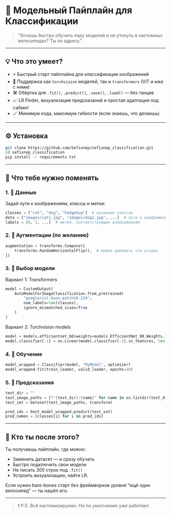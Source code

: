 # 🚀 Модельный Пайплайн для Классификации

> "Хочешь быстро обучить пару моделей и не утонуть в кастомных велосипедах? Ты по адресу."

---

## 💡 Что это умеет?

- ⚡ Быстрый старт пайплайна для классификации изображений
- 🧠 Поддержка как `torchvision` моделей, так и `transformers` (ViT и иже с ними)
- 🛠️ Обёртка для `.fit()`, `.predict()`, `.save()`, `.load()` — без танцев
- 📈 LR Finder, визуализация предсказаний и простая адаптация под сабмит
- 🪄 Минимум кода, максимум гибкости (если знаешь, что делаешь)

---

## ⚙️ Установка

```bash
git clone https://github.com/Sefixnep/sefixnep_classification.git
cd sefixnep_classification
pip install -r requirements.txt
```

---

## 🔧 Что тебе нужно поменять

### 1. 📁 Данные

Задай пути к изображениям, классы и метки:

```python
classes = ["cat", "dog", "hedgehog"]  # название классов
data = ["images/cat1.jpg", "images/dog2.jpg", ...]  # пути к изображениям
labels = [0, 1, ...]  # метки, соответствующие изображениям
```

### 2. 🎨 Аугментации (по желанию)

```python
augmentation = transforms.Compose([
    transforms.RandomHorizontalFlip(),  # можно добавить что угодно
])
```

### 3. 🧠 Выбор модели

Вариант 1: Transformers

```python
model = CustomOutput(
    AutoModelForImageClassification.from_pretrained(
        "google/vit-base-patch16-224",
        num_labels=len(classes),
        ignore_mismatched_sizes=True
    )
)
```

Вариант 2: Torchvision models

```python
model = models.efficientnet_b0(weights=models.EfficientNet_B0_Weights.IMAGENET1K_V1)
model.classifier[-1] = nn.Linear(model.classifier[-1].in_features, len(classes))
```

### 4. 🏁 Обучение

```python
model_wrapped = Classifier(model, "MyModel", optimizer)
model_wrapped.fit(train_loader, valid_loader, epochs=10)
```

### 5. 🧪 Предсказания

```python
test_dir = ""
test_image_paths = [f"{test_dir}/{name}" for name in os.listdir(test_dir)]
test_set = Dataset(test_image_paths, transform)

pred_ids = best_model_wrapped.predict(test_set)
pred_names = [classes[i] for i in pred_ids]
```

---

## 🤝 Кто ты после этого?

Ты получаешь пайплайн, где можно:

- Заменить датасет — и сразу обучать
- Быстро подключить свои модели
- Не писать 300 строк под `.fit()`
- Устроить визуализацию, найти LR.

Если нужен bare-bones старт без фреймворков уровня "ещё один велосипед" — ты нашёл его.

---

> ❗ P.S. Всё кастомизируемо. Но по умолчанию уже работает.
